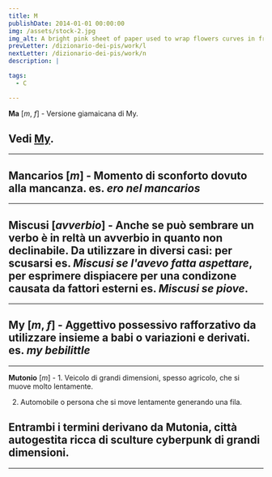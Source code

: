 ```yaml
---
title: M
publishDate: 2014-01-01 00:00:00
img: /assets/stock-2.jpg
img_alt: A bright pink sheet of paper used to wrap flowers curves in front of rich blue background
prevLetter: /dizionario-dei-pis/work/l
nextLetter: /dizionario-dei-pis/work/n
description: |

tags:
  - C

---
```

**Ma** 
[*m*, *f*] - Versione giamaicana di My.

Vedi <a href="/dizionario-dei-pis/work/m#" class="text-slate-500">My</a>.
---
---
**Mancarios** 
[*m*] - Momento di sconforto dovuto alla mancanza. es. *ero nel mancarios*
---
---
**Miscusi**
[*avverbio*] - Anche se può sembrare un verbo è in reltà un avverbio in quanto non declinabile. Da utilizzare in diversi casi:
per scusarsi es. *Miscusi se l'avevo fatta aspettare*, per esprimere dispiacere per una condizone causata da fattori esterni es. *Miscusi se piove*.
---
---
**My** [*m*, *f*] - Aggettivo possessivo rafforzativo da utilizzare insieme a babi o variazioni e derivati. es. *my bebilittle*
---
---
**Mutonio** [*m*] - 1. Veicolo di grandi dimensioni, spesso agricolo, che si muove molto lentamente.

2. Automobile o persona che si move lentamente generando una fila.

Entrambi i termini derivano da Mutonia, città autogestita ricca di sculture cyberpunk di grandi dimensioni.
---
---